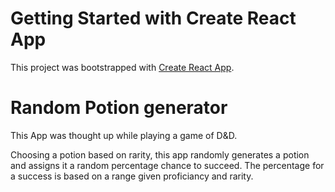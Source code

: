 # Getting Started with Create React App

This project was bootstrapped with [Create React App](https://github.com/facebook/create-react-app).

# Random Potion generator

This App was thought up while playing a game of D&D.

Choosing a potion based on rarity, this app randomly generates a potion and assigns it a random percentage chance to succeed. The percentage for a success is based on a range given proficiancy and rarity.

